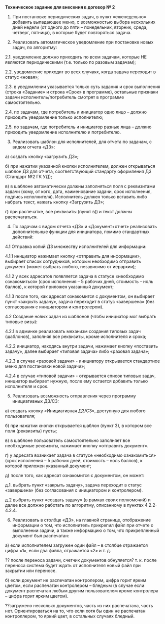 **Техническое задание для внесения в договор № 2**

1. При постановке периодических задач, в пункт «еженедельно» добавить выпадающее меню, с возможностью выбора нескольких дней недели (от одного до пяти – понедельник, вторник, среда, четверг, пятница), в которые будет повторяться задача.


2. Реализовать автоматическое уведомление при постановке новых задач, по алгоритму: 

 2.1. уведомление должно приходить по всем задачам, которые НЕ являются периодическими (т.е. только по разовым задачам);

 2.2. уведомление приходит во всех случаях, когда задача переходит в статус «новая»;

 2.3. в уведомлении указывается только суть задания и срок выполнения (строка «Задание» и строка «Срок» в программе), остальные признаки задачи исполнитель/потребитель смотрят в программе самостоятельно.

 2.4. по задачам, где потребитель и инициатор одно лицо – должно приходить уведомление только исполнителю; 

 2.5. по задачам, где потребитель и инициатор разные лица – должно приходить уведомление исполнителю и потребителю.


3. Реализовать шаблон для исполнителей, для отчета по задачам, с видом отчета  «ДЗ»:

а) создать кнопку «загрузить ДЗ»;

б) при нажатии указанной кнопки исполнителем, должен открываться шаблон ДЗ для отчета, соответствующий стандарту оформления ДЗ (Стандарт №2 ГК УД);

в)  в шаблоне автоматически должны заполняться поля с реквизитами задачи (кому, от кого, дата, наименование задачи, срок исполнения, подпись исполнителя). Исполнитель должен только вставить либо набрать текст, нажать кнопку «Загрузить ДЗ»;

г)  при распечатке, все реквизиты (пункт в)) и текст должны распечататься.


4. По задачам с видом отчета «ДЗ» и «Документ+отчет» реализовать дополнительные функции для инициатора, помимо стандартных действий:

4.1 Отправка копий ДЗ множеству исполнителей для информации:

4.1.1 инициатор нажимает кнопку «отправить для информации», выбирает список сотрудников, которым необходимо отправить документ (может выбрать любого, независимо от иерархии);

4.1.2 у всех адресатов появляется задача в статусе «необходимо ознакомиться» (срок исполнения – 5 рабочих дней, стоимость – ноль баллов), к которой приложен указанный документ;

4.1.3 после того, как адресат ознакомится с документом, он выбирает пункт «закрыть задачу», задача переходит в статус «завершена» (без согласования с инициатором и контролером).

4.2  Создание новых задач из шаблонов (чтобы инициатор мог выбрать типовые визы):

4.2.1 в админке реализовать механизм создания типовых задач (шаблонов), заполняя все реквизиты, кроме исполнителя и срока;

4.2.2 инициатор, находясь внутри задачи, нажимает кнопку «поставить задачу», далее выбирает «типовая задача» либо «разовая задача»;

4.2.3 в случае «разовой задачи» - инициатору открывается стандартное меню для постановки новой задачи»;

4.2.4 в случае «типовой задачи» - открывается список типовых задач, инициатор выбирает нужную, после ему остается добавить только исполнителя и срок.


5. Реализовать возможность отправления через программу инициативных ДЗ/СЗ: 

а) создать кнопку «Инициативная ДЗ/СЗ», доступную для любого пользователя;

б) при нажатии кнопки открывается шаблон (пункт 3), в котором все поля (реквизиты) пусты;

в) в шаблоне пользователь самостоятельно заполняет все необходимые реквизиты, нажимает кнопку «отправить документ».

г) у адресата возникает задача в статусе «необходимо ознакомиться» (срок исполнения – 5 рабочих дней, стоимость – ноль баллов), к которой приложен указанный документ;

д)  после того, как адресат ознакомится с документом, он может:

д.1. выбрать пункт «закрыть задачу», задача переходит в статус «завершена» (без согласования с инициатором и контролером).

д.2 выбрать пункт «создать задачу» (в рамках своих полномочий) и далее все должно работать по алгоритму, описанному в пунктах 4.2.2-4.2.4.


6. Реализовать в столбце «ДЗ», на главной странице, отображение информации о том, что исполнитель прикрепил файл при отчете о выполнении задачи, а также информацию о том, что прикрепленный документ был распечатан:

а) если исполнителем загружен один файл – в столбце отражается цифра «1», если два файла, отражается «2» и т. д.

?? после переноса задачи, счетчик документов обнуляется? т. к. после переноса система будет ждать от исполнителя новый файл при закрытии или переносе.

б) если документ не распечатан контролером, цифра горит ярким цветом, если распечатан контролером – бледным (в случае если документ распечатан любым другим пользователем кроме контролера – цифра горит ярким цветом).

??загружено несколько документов, часть из них распечатана, часть нет. Ориентироваться на то, что если хотя бы один не распечатан контроллером, то яркий цвет, в остальных случаях бледный.

